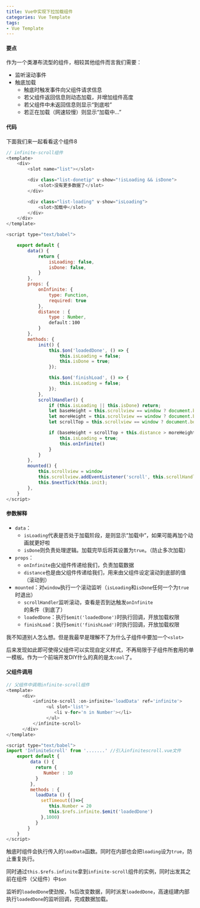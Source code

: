 ```yaml
---
title: Vue中实现下拉加载组件
categories: Vue Template
tags: 
- Vue Template
---
```


#### 要点

作为一个类瀑布流型的组件，相较其他组件而言我们需要：

- 监听滚动事件
- 触底加载
  - 触底时触发事件向父组件请求信息
  - 若父组件返回信息则动态加载，并增加组件高度
  - 若父组件中未返回信息则显示“到底啦”
  - 若正在加载（网速较慢）则显示“加载中...”

<!--more-->

#### 代码

下面我们来一起看看这个组件8

```javascript
// infinite-scroll组件
<template>
    <div>
        <slot name="list"></slot>

        <div class="list-donetip" v-show="!isLoading && isDone">
            <slot>没有更多数据了</slot>
        </div>

        <div class="list-loading" v-show="isLoading">
            <slot>加载中</slot>
        </div>
    </div>
</template>

<script type="text/babel">

    export default {
        data() {
            return {
                isLoading: false,
                isDone: false,
            }
        },
        props: {
            onInfinite: {
                type: Function,
                required: true
            },
            distance : {
                type : Number,
                default：100
            }
        },
        methods: {
            init() {
                this.$on('loadedDone', () => {
                    this.isLoading = false;
                    this.isDone = true;
                });

                this.$on('finishLoad', () => {
                    this.isLoading = false;
                });
            },
            scrollHandler() {
                if (this.isLoading || this.isDone) return;
                let baseHeight = this.scrollview == window ? document.body.offsetHeight : this.scrollview.offsetHeight
                let moreHeight = this.scrollview == window ? document.body.scrollHeight : this.scrollview.scrollHeight;
                let scrollTop = this.scrollview == window ? document.body.scrollTop : this.scrollview.scrollTop

                if (baseHeight + scrollTop + this.distance > moreHeight) {
                    this.isLoading = true;
                    this.onInfinite()
                }
            }
        },
        mounted() {
            this.scrollview = window
            this.scrollview.addEventListener('scroll', this.scrollHandler, false);
            this.$nextTick(this.init);
        },
    }
</script>
```

#### 参数解释

- `data`：
  - `isLoading`代表是否处于加载阶段，是则显示“加载中”，如果可能再加个动画就更好啦
  - `isDone`则负责处理逻辑。加载完毕后将其设置为`true`。（防止多次加载）
- `props`：
  - `onInfinite`由父组件传递给我们，负责加载数据
  - `distance`也是由父组件传递给我们，用来由父组件设定滚动到底部的值（滚动到）
- `mounted`：对`window`执行一个滚动监听（`isLoading`和`isDone`任何一个为`true`时退出）
  - `scrollHandler`监听滚动，查看是否到达触发`onInfinite`的条件（到底了）
  - `loadedDone`：执行`$emit('loadedDone')`时执行回调，开放加载权限
  - `finishLoad`：执行`$emit('finishLoad')`时执行回调，开放加载权限

我不知道别人怎么想。但是我最早是理解不了为什么子组件中要加一个`<slot>`

后来发现如此即可使得父组件可以实现自定义样式，不再局限于子组件所套用的单一模板。作为一个前端开发DIY什么的真的是太`cool`了。



#### 父组件调用

```javascript
// 父组件中调用infinite-scroll组件
<template>
      <div>
          <infinite-scroll :on-infinite='loadData' ref='infinite'>
               <ul slot='list'>
                  <li v-for='n in Number'></li>
               </ul>
          </infinite-scroll>
      </div>
</template>

<script type="text/babel">
import 'InfiniteScroll' from '.......' //引入infinitescroll.vue文件
    export default {
         data () {
           return {
              Number : 10
           }
         },
         methods : {
           loadData () {
             setTimeout(()=>{
                this.Number = 20
                this.$refs.infinite.$emit('loadedDone')
             },1000) 
           }
        }
    }
</script>
```

触底时组件会执行传入的`loadData`函数。同时在内部也会把`loading`设为`true`，防止重复执行。

同时通过`this.$refs.infinite`拿到`infinite-scroll`组件的实例，同时出发其之前在组件（父组件）中`$on`

监听的`loadedDone`使劲按，1s后改变数据，同时派发`loadedDone`，高速组建内部执行`loadedDone`的监听回调，完成数据加载。

